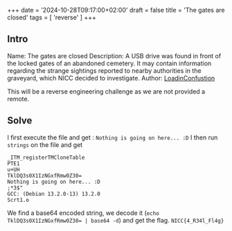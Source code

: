 +++
date = '2024-10-28T09:17:00+02:00'
draft = false 
title = 'The gates are closed'
tags = [ 'reverse' ]
+++

## Intro

Name: The gates are closed
Description: A USB drive was found in front of the locked gates of an abandoned cemetery. It may contain information regarding the strange sightings reported to nearby authorities in the graveyard, which NICC decided to investigate.
Author: [LoadinConfustion](https://github.com/loadinconfusion)

This will be a reverse engineering challenge as we are not provided a remote.

## Solve

I first execute the file and get : `Nothing is going on here... :D`
I then run `strings` on the file and get
```
_ITM_registerTMCloneTable
PTE1
u+UH
TklDQ3s0X1IzNGxfRmw0Z30=
Nothing is going on here... :D
;*3$"
GCC: (Debian 13.2.0-13) 13.2.0
Scrt1.o
```

We find a base64 encoded string, we decode it (`echo TklDQ3s0X1IzNGxfRmw0Z30= | base64 -d`) and get the flag.
`NICC{4_R34l_Fl4g}`
